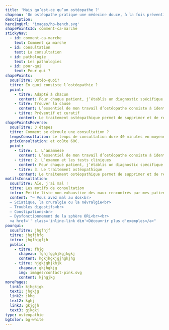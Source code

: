 ```yaml
---
title: 'Mais qu’est-ce qu’un ostéopathe ?'
chapeau: 'Un ostéopathe pratique une médecine douce, à la fois préventive et curative visant à restaurer la mobilité des organes, fascias, articulations grâce à des manipulations manuelles.'
description:
heroImgUrl: 'images/hp-bench.svg'
shapePointsId: comment-ca-marche
stickyNav:
  - id: comment-ca-marche
    text: Comment ça marche
  - id: consultation
    text: La consultation
  - id: pathologie
    text: Les pathologies
  - id: pour-qui
    text: Pour qui ?
shapePoints:
  sousTitre: Ostéo-quoi?
  titre: En quoi consiste l’ostéopathie ?
  point:
    - titre: Adapté à chacun
      content: Pour chaque patient, j’établis un diagnostic spécifique et propose un traitement adapté au cas par cas. À cela, s'ajoutent des conseils personnalisés sur l'hygiène de vie (posture, alimentation, exercices physiques etc…).
    - titre: Trouver la cause
      content: L’essentiel de mon travail d’ostéopathe consiste à identifier l’origine physique et environnementale des différents troubles que subit le patient, puis à rétablir manuellement un bon fonctionnement de l’organisme.
    - titre: Préventif et curatif
      content: Le traitement ostéopathique permet de supprimer et de réajuster les restrictions de mobilité du corps, de restaurer les fonctions perturbées dans le respect constant des amplitudes physiologiques propres à chaque organe ou articulation.
shapePointsReverse:
  sousTitre: 3 étapes
  titre: Comment se déroule une consultation ?
  tempsConsultation: Le temps de consultation dure 40 minutes en moyenne
  prixConsultation: et coûte 60€.
  point:
    - titre: 1. L’anamnèse
      content: L’essentiel de mon travail d’ostéopathe consiste à identifier l’origine physique et environnementale des différents troubles que subit le patient, puis à rétablir manuellement un bon fonctionnement de l’organisme.
    - titre: 2. L’examen et les tests cliniques
      content: Pour chaque patient, j’établis un diagnostic spécifique et propose un traitement adapté au cas par cas. À cela, s'ajoutent des conseils personnalisés sur l'hygiène de vie (posture, alimentation, exercices physiques etc…).
    - titre: 3. Le traitement ostéopathique
      content: Le traitement ostéopathique permet de supprimer et de réajuster les restrictions de mobilité du corps, de restaurer les fonctions perturbées dans le respect constant des amplitudes physiologiques propres à chaque organe ou articulation.
motifsConsultation:
  sousTitre: Aïe, j'ai mal !
  titre: Les motifs de consultation
  intro: Petite liste non-exhaustive des maux rencontrés par mes patients
  content: "– Vous avez mal au dos<br>
  – Sciatique, la cruralgie ou la névralgie<br>
  – Troubles digestifs<br>
  – Constipations<br>
  – Dysfonctionnement de la sphère ORL<br><br>
  <a href='' class='inline-link dim'>Découvrir plus d'exemples</a>"
pourqui:
  sousTitre: jhgfhjf
  titre: jhgfjhfg
  intro: jhgfhjgfjh
  public:
    - titre: fhjg
      chapeau: fghjfgghjkgjkgkj
      content: hgkjhgkjgjhgkjhg
    - titre: hjgkjghjkhjk
      chapeau: gkjhgkjg
      img: images/contact-pink.svg
      content: kjhgjkg
morePages:
  link1: kjhgkjgk
  text1: jhgkjg
  link2: jkhg
  text2: kghj
  link3: gkjgjh
  text3: gjkgkj
type: osteopathie
bgColor: bg-white
---
```

